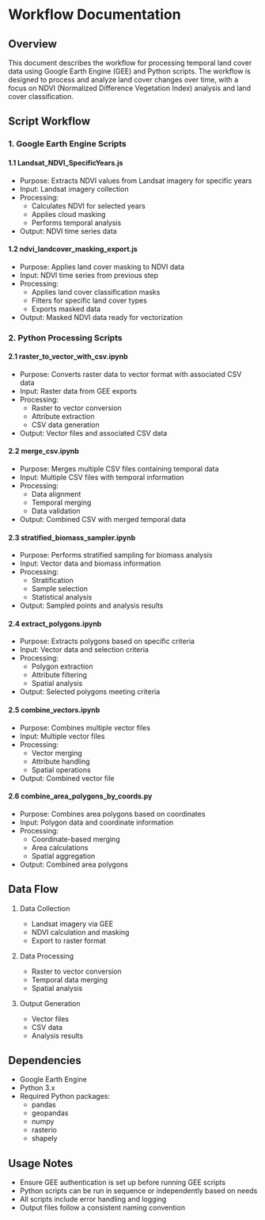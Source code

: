 # Workflow Documentation

## Overview
This document describes the workflow for processing temporal land cover data using Google Earth Engine (GEE) and Python scripts. The workflow is designed to process and analyze land cover changes over time, with a focus on NDVI (Normalized Difference Vegetation Index) analysis and land cover classification.

## Script Workflow

### 1. Google Earth Engine Scripts

#### 1.1 Landsat_NDVI_SpecificYears.js
- Purpose: Extracts NDVI values from Landsat imagery for specific years
- Input: Landsat imagery collection
- Processing:
  - Calculates NDVI for selected years
  - Applies cloud masking
  - Performs temporal analysis
- Output: NDVI time series data

#### 1.2 ndvi_landcover_masking_export.js
- Purpose: Applies land cover masking to NDVI data
- Input: NDVI time series from previous step
- Processing:
  - Applies land cover classification masks
  - Filters for specific land cover types
  - Exports masked data
- Output: Masked NDVI data ready for vectorization

### 2. Python Processing Scripts

#### 2.1 raster_to_vector_with_csv.ipynb
- Purpose: Converts raster data to vector format with associated CSV data
- Input: Raster data from GEE exports
- Processing:
  - Raster to vector conversion
  - Attribute extraction
  - CSV data generation
- Output: Vector files and associated CSV data

#### 2.2 merge_csv.ipynb
- Purpose: Merges multiple CSV files containing temporal data
- Input: Multiple CSV files with temporal information
- Processing:
  - Data alignment
  - Temporal merging
  - Data validation
- Output: Combined CSV with merged temporal data

#### 2.3 stratified_biomass_sampler.ipynb
- Purpose: Performs stratified sampling for biomass analysis
- Input: Vector data and biomass information
- Processing:
  - Stratification
  - Sample selection
  - Statistical analysis
- Output: Sampled points and analysis results

#### 2.4 extract_polygons.ipynb
- Purpose: Extracts polygons based on specific criteria
- Input: Vector data and selection criteria
- Processing:
  - Polygon extraction
  - Attribute filtering
  - Spatial analysis
- Output: Selected polygons meeting criteria

#### 2.5 combine_vectors.ipynb
- Purpose: Combines multiple vector files
- Input: Multiple vector files
- Processing:
  - Vector merging
  - Attribute handling
  - Spatial operations
- Output: Combined vector file

#### 2.6 combine_area_polygons_by_coords.py
- Purpose: Combines area polygons based on coordinates
- Input: Polygon data and coordinate information
- Processing:
  - Coordinate-based merging
  - Area calculations
  - Spatial aggregation
- Output: Combined area polygons

## Data Flow
1. Data Collection
   - Landsat imagery via GEE
   - NDVI calculation and masking
   - Export to raster format

2. Data Processing
   - Raster to vector conversion
   - Temporal data merging
   - Spatial analysis

3. Output Generation
   - Vector files
   - CSV data
   - Analysis results

## Dependencies
- Google Earth Engine
- Python 3.x
- Required Python packages:
  - pandas
  - geopandas
  - numpy
  - rasterio
  - shapely

## Usage Notes
- Ensure GEE authentication is set up before running GEE scripts
- Python scripts can be run in sequence or independently based on needs
- All scripts include error handling and logging
- Output files follow a consistent naming convention
